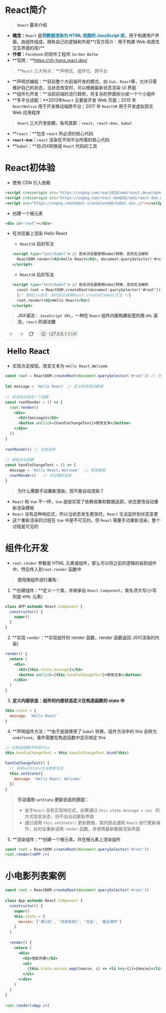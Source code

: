 # React简介

> **`React` 基本介绍**

- **概念：**`React` 是<font color='#0c7ca4'>**将数据渲染为 HTML 视图的 JavaScript 库**</font>，用于构建用户界面，由组件组成，拥有自己的逻辑和外观**(官方简介：用于构建 Web 和原生交互界面的库)**
- **作者：**`Facebook` 的软件工程师 `Jordan Walke`
- **官网：**https://zh-hans.react.dev/

> **`React` 三大特点：**声明式、组件化、跨平台

- **声明式编程：**目前整个大前端开发的模式，如 `Vue`、`React`等，允许只需维护自己的状态，当状态改变时，可以根据最新状态渲染 UI 界面
- **组件化开发：**当前前端的流行趋势，将复杂的界面拆分成一个个小组件
- **多平台适配：**2013年`React` 主要是开发 Web 页面；2015 年 `ReactNative` 用于开发移动端跨平台；2017 年 `ReactVR` 用于开发虚拟现实 Web 应用程序

> **`React` 三大开发依赖，各司其职：`react`、`react-dom`、`babel`**

- **`react`：**包含 `react` 所必须的核心代码
- **`react-dom`：**`react` 渲染在不同平台所需的核心代码
- **`babel`：**将JSX转换成 `React` 代码的工具

# React初体验

- 使用 CDN 引入依赖

```html
<script crossorigin src="https://unpkg.com/react@18/umd/react.development.js"></script>
<script crossorigin src="https://unpkg.com/react-dom@18/umd/react-dom.development.js"></script>
<script src="https://unpkg.com/babel-standalone@6/babel.min.js"></script>
```

- 创建一个根元素

```html
<div id="root"></div>
```

- 在浏览器上渲染 Hello React

  - `React18` 前的写法

  ```jsx
  <script type="text/babel"> // 告诉浏览器使用babel转换，否则无法解析
    ReactDOM.render(<h2>Hello React</h2>, document.querySelector('#root'))
  </script>
  ```

  - `React18` 后的写法

  ```jsx
  <script type="text/babel"> // 告诉浏览器使用babel转换，否则无法解析
    const root = ReactDOM.createRoot(document.querySelector('#root'))
    {/* 使用jsx语法，其内部会调用React.createElement方法 */}
    root.render(<h2>Hello React</h2>)
  </script>
  ```

> **JSX语法： `JavaScript XML`，一种在 `React` 组件内部构建标签的类 `XML` 语法，`react` 的语法糖**

![1686159514133](images/1686159514133.png)

- 实现点击按钮，改变文本为 `Hello React,Welcome`

```jsx
const root = ReactDOM.createRoot(document.querySelector('#root')) // 创建根元素

let message = 'Hello React' // 定义所改变的数据

// 将渲染封装成一个函数
const rootRender = () => {
  root.render((
    <div>
      <h2>{message}</h2>
      <button onClick={handleChangeText}>修改文本</button>
    </div>
  ))
}

rootRender() // 初始调用

// 按钮点击函数
const handleChangeText = () => {    
  message = 'Hello React，Welcome'  // 修改数据
  rootRender()   // 手动重新渲染
}
```

> **为什么需要手动重新渲染，而不是自动渲染？**

- `React` 和 `Vue` 不一样，`Vue` 底层实现了依赖收集和数据追踪，状态更改自动重新渲染模板
- `React` 没有这种响应式，所以当状态发生更改时，`React` 无法监听到状态变更
- 这个重新渲染的过程在 `Vue` 中是不可见的，但 `React` 需要手动重新渲染，整个过程是可见的

# 组件化开发

- `root.render` 参数是 HTML 元素或组件，那么可以将之前的逻辑封装到组件中，然后传入到`root.render` 函数中

> **使用类组件进行重构**：

1. **创建组件：**定义一个类，并继承自 `React.Component`，类名须大写(小写则是 `HTML` 元素)

```javascript
class APP extends React.Component {
  constructor() {
    super()
  }  
}
```

2. **实现 `render`：**实现组件的 render 函数，render 函数返回 JSX(渲染的内容)

```jsx
render() {
  return (
    <div>
      <h2>{this.state.message}</h2>
      <button onClick={this.handleChangeText}>修改文本</button>
    </div>
  )
}
```

3. **定义内部状态：**组件的内部状态**定义在构造函数的 state 中**

```javascript
this.state = {  
  message: 'Hello React'
}
```

4. **声明组件方法：**由于底层使用了 `babel` 转换，组件方法中的 this 会转为 `undefined`，事件需要在构造函数中显示绑定 this

```javascript
// 在构造函数中绑定this
this.handleChangeText = this.handleChangeText.bind(this)

handleChangeText() {
  // 调用setState方法更新状态
  this.setState({
    message: 'Hello React，Welcome'
  })
}
```

> **手动调用 `setState` 更新状态的原因：**
>
> - 由于`React` 没有实现响应式，如果通过 `this.state.message = xxx ` 的方式改变状态，则不会自动更新界面
> - 通过调用 `this.setState()` 更新数据，其内部会通知 `React` 进行更新操作，此时会重新调用 `render` 函数，并使用最新数据渲染界面

5. **渲染组件：**创建一个根元素，并在根元素上渲染组件

```jsx
const root = ReactDOM.createRoot(document.querySelector('#root'))
root.render(<APP />)
```

# 小电影列表案例

```jsx
const root = ReactDOM.createRoot(document.querySelector('#root'))

class App extends React.Component {
  constructor() {
    super()
    this.state = {
      movies: ['满江红', '流浪地球2', '无名', '毒舌律师']
    }
  }

  render() {
    return (
      <div>
        <h2>电影列表</h2>
        <ul>
          {this.state.movies.map((movie, i) => <li key={i}>{movie}</li>)}
        </ul>
      </div>
    )
  }
}

root.render(<App />)
```
